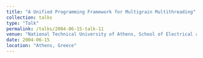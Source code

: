 ```yaml
---
title: "A Unified Programming Framework for Multigrain Multithreading"
collection: talks
type: "Talk"
permalink: /talks/2004-06-15-talk-11
venue: "National Technical University of Athens, School of Electrical and Computer Engineering"
date: 2004-06-15
location: "Athens, Greece"
---
```

